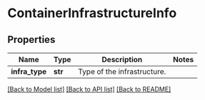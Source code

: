 # ContainerInfrastructureInfo

## Properties
Name | Type | Description | Notes
------------ | ------------- | ------------- | -------------
**infra_type** | **str** | Type of the infrastructure. | 

[[Back to Model list]](../README.md#documentation-for-models) [[Back to API list]](../README.md#documentation-for-api-endpoints) [[Back to README]](../README.md)

